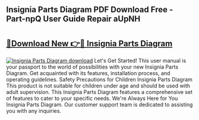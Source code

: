 ## Insignia Parts Diagram PDF Download Free - Part-npQ User Guide Repair aUpNH

# <h2><a href="http://dfhuhte.blite.top/?on=Insignia+Parts+Diagram">🔗Download New 👉🔴 Insignia Parts Diagram</a></h2>

[![Insignia Parts Diagram download](https://i.imgur.com/lujVjoI.png)](http://dfhuhte.blite.top/?on=Insignia+Parts+Diagram)
Let's Get Started! This user manual is your passport to the world of possibilities with your new Insignia Parts Diagram. Get acquainted with its features, installation process, and operating guidelines. Safety Precautions for Children Insignia Parts Diagram This product is not suitable for children under age and should be used with adult supervision. This Insignia Parts Diagram features a comprehensive set of features to cater to your specific needs. We're Always Here for You Insignia Parts Diagram. Our customer support team is dedicated to assisting you with any inquiries.
